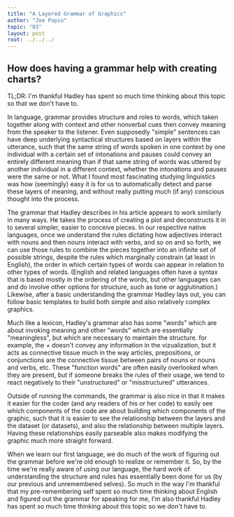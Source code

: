 ```yaml
---
title: "A Layered Grammar of Graphics"
author: "Joe Papio"
topic: "03"
layout: post
root: ../../../
---
```


## How does having a grammar help with creating charts?

TL;DR: I'm thankful Hadley has spent so much time thinking about this topic so that we don't have to.

In language, grammar provides structure and roles to words, which taken together along with context and other nonverbal cues then convey meaning from the speaker to the listener. Even supposedly "simple" sentences can have deep underlying syntactical structures based on layers within the utterance, such that the same string of words spoken in one context by one individual with a certain set of intonations and pauses could convey an entirely different meaning than if that same string of words was uttered by another individual in a different context, whether the intonations and pauses were the same or not. What I found most fascinating studying linguistics was how (seemingly) easy it is for us to automatically detect and parse these layers of meaning, and without really putting much (if any) conscious thought into the process.

The grammar that Hadley describes in his article appears to work similarly in many ways. He takes the process of creating a plot and deconstructs it in to several simpler, easier to conceive pieces. In our respective native languages, once we understand the rules dictating how adjectives interact with nouns and then nouns interact with verbs, and so on and so forth, we can use those rules to combine the pieces together into an infinite set of possible strings, despite the rules which marginally constrain (at least in English), the order in which certain types of words can appear in relation to other types of words. (English and related languages often have a syntax that is based mostly in the ordering of the words, but other languages can and do involve other options for structure, such as tone or agglutination.) Likewise, after a basic understanding the grammar Hadley lays out, you can follow basic templates to build both simple and also relatively complex graphics. 

Much like a lexicon, Hadley's grammar also has some "words" which are about invoking meaning and other "words" which are essentially "meaningless", but which are necessary to maintain the structure. for example, the *+* doesn't convey any information in the vizualization, but it acts as connective tissue much in the way articles, prepositions, or conjunctions are the connective tissue between pairs of nouns or nouns and verbs, etc. These "function words" are often easily overlooked when they are present, but if someone breaks the rules of their usage, we tend to react negatively to their "unstructured" or "misstructured" utterances.

Outside of running the commands, the grammar is also nice in that it makes it easier for the coder (and any readers of his or her code) to easily see which components of the code are about building which components of the graphic, such that it is easier to see the relationship between the layers and the dataset (or datasets), and also the relationship between multiple layers. Having these relationships easily parseable also makes modifying the graphic much more straight forward.

When we learn our first language, we do much of the work of figuring out the grammar before we're old enough to realize or remember it. So, by the time we're really aware of using our language, the hard work of understanding the structure and rules has essentially been done for us (by our previous and unremembered selves). So much in the way I'm thankful that my pre-remembering self spent so much time thinking about English and figured out the grammar for speaking for me, I'm also thankful Hadley has spent so much time thinking about this topic so we don't have to.
